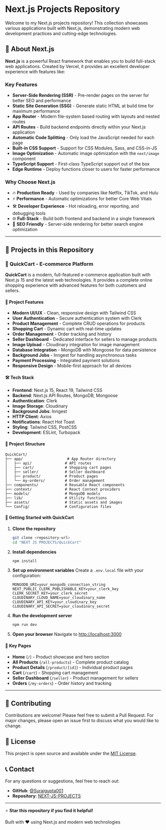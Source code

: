 # Next.js Projects Repository

Welcome to my Next.js projects repository! This collection showcases various applications built with Next.js, demonstrating modern web development practices and cutting-edge technologies.

## 🚀 About Next.js

**Next.js** is a powerful React framework that enables you to build full-stack web applications. Created by Vercel, it provides an excellent developer experience with features like:

### Key Features

- **Server-Side Rendering (SSR)** - Pre-render pages on the server for better SEO and performance
- **Static Site Generation (SSG)** - Generate static HTML at build time for maximum performance
- **App Router** - Modern file-system based routing with layouts and nested routes
- **API Routes** - Build backend endpoints directly within your Next.js application
- **Automatic Code Splitting** - Only load the JavaScript needed for each page
- **Built-in CSS Support** - Support for CSS Modules, Sass, and CSS-in-JS
- **Image Optimization** - Automatic image optimization with the `next/image` component
- **TypeScript Support** - First-class TypeScript support out of the box
- **Edge Runtime** - Deploy functions closer to users for faster performance

### Why Choose Next.js

- 🔥 **Production Ready** - Used by companies like Netflix, TikTok, and Hulu
- ⚡ **Performance** - Automatic optimizations for better Core Web Vitals
- 🛠️ **Developer Experience** - Hot reloading, error reporting, and debugging tools
- 🌐 **Full-Stack** - Build both frontend and backend in a single framework
- 📱 **SEO Friendly** - Server-side rendering for better search engine optimization

---

## 📁 Projects in this Repository

### 🛒 QuickCart - E-commerce Platform

**QuickCart** is a modern, full-featured e-commerce application built with Next.js 15 and the latest web technologies. It provides a complete online shopping experience with advanced features for both customers and sellers.

#### 🌟 Project Features

- **Modern UI/UX** - Clean, responsive design with Tailwind CSS
- **User Authentication** - Secure authentication system with Clerk
- **Product Management** - Complete CRUD operations for products
- **Shopping Cart** - Dynamic cart with real-time updates
- **Order Management** - Order tracking and history
- **Seller Dashboard** - Dedicated interface for sellers to manage products
- **Image Upload** - Cloudinary integration for image management
- **Database Integration** - MongoDB with Mongoose for data persistence
- **Background Jobs** - Inngest for handling asynchronous tasks
- **Payment Processing** - Integrated payment solutions
- **Responsive Design** - Mobile-first approach for all devices

#### 🛠️ Tech Stack

- **Frontend**: Next.js 15, React 19, Tailwind CSS
- **Backend**: Next.js API Routes, MongoDB, Mongoose
- **Authentication**: Clerk
- **Image Storage**: Cloudinary
- **Background Jobs**: Inngest
- **HTTP Client**: Axios
- **Notifications**: React Hot Toast
- **Styling**: Tailwind CSS, PostCSS
- **Development**: ESLint, Turbopack

#### 📂 Project Structure

```text
QuickCart/
├── app/                    # App Router directory
│   ├── api/               # API routes
│   ├── cart/              # Shopping cart pages
│   ├── seller/            # Seller dashboard
│   ├── product/           # Product pages
│   └── my-orders/         # Order management
├── components/            # Reusable React components
├── context/               # React Context providers
├── models/                # MongoDB models
├── lib/                   # Utility functions
├── assets/                # Static assets and images
└── Config/                # Configuration files
```

#### 🚀 Getting Started with QuickCart

1. **Clone the repository**

   ```bash
   git clone <repository-url>
   cd "NEXT JS PROJECTS/QuickCart"
   ```

2. **Install dependencies**

   ```bash
   npm install
   ```

3. **Set up environment variables**
   Create a `.env.local` file with your configuration:

   ```env
   MONGODB_URI=your_mongodb_connection_string
   NEXT_PUBLIC_CLERK_PUBLISHABLE_KEY=your_clerk_key
   CLERK_SECRET_KEY=your_clerk_secret
   CLOUDINARY_CLOUD_NAME=your_cloudinary_name
   CLOUDINARY_API_KEY=your_cloudinary_key
   CLOUDINARY_API_SECRET=your_cloudinary_secret
   ```

4. **Run the development server**

   ```bash
   npm run dev
   ```

5. **Open your browser**
   Navigate to [http://localhost:3000](http://localhost:3000)

#### 🎯 Key Pages

- **Home** (`/`) - Product showcase and hero section
- **All Products** (`/all-products`) - Complete product catalog
- **Product Details** (`/product/[id]`) - Individual product pages
- **Cart** (`/cart`) - Shopping cart management
- **Seller Dashboard** (`/seller`) - Product management for sellers
- **Orders** (`/my-orders`) - Order history and tracking

---

## 🤝 Contributing

Contributions are welcome! Please feel free to submit a Pull Request. For major changes, please open an issue first to discuss what you would like to change.

## 📄 License

This project is open source and available under the [MIT License](LICENSE).

## 📞 Contact

For any questions or suggestions, feel free to reach out:

- **GitHub**: [@Surajgupta001](https://github.com/Surajgupta001)
- **Repository**: [NEXT-JS-PROJECTS](https://github.com/Surajgupta001/NEXT-JS-PROJECTS)

---

⭐ **Star this repository if you find it helpful!**

Built with ❤️ using Next.js and modern web technologies
